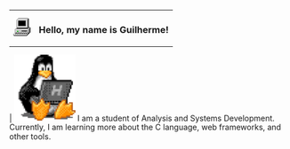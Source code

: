 

<table >
    <tr>
        <td><img src="my_computer_animated_commission_by_wrim_d5iuujc.gif"></td>
        <td>     
   <h3>Hello, my name is Guilherme!</h3>
        </td>
    </tr>
</table>






| <img  width="110" src="linux-computer.gif"> I am a student of Analysis and Systems Development. Currently, I am learning more about the C language, web frameworks, and other tools. 


  



